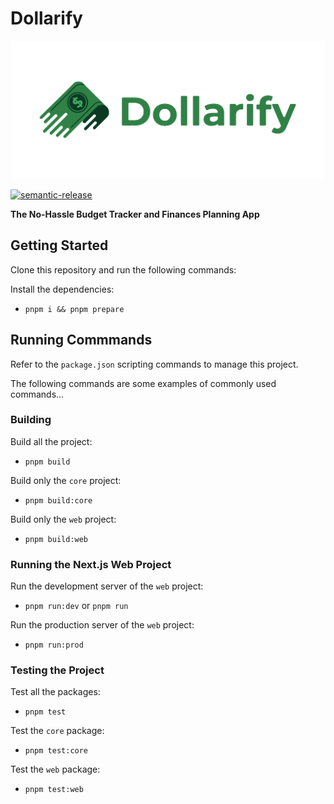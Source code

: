 # Dollarify

![Dollarify logo](./docs/banner.jpg)

[![semantic-release](https://img.shields.io/badge/semantic--release-angular-e10079?logo=semantic-release)](https://github.com/semantic-release/semantic-release)

**The No-Hassle Budget Tracker and Finances Planning App**

## Getting Started

Clone this repository and run the following commands:

Install the dependencies:

- `pnpm i && pnpm prepare`

## Running Commmands

Refer to the `package.json` scripting commands to manage this project.

The following commands are some examples of commonly used commands...

### Building

Build all the project:

- `pnpm build`

Build only the `core` project:

- `pnpm build:core`

Build only the `web` project:

- `pnpm build:web`

### Running the Next.js Web Project

Run the development server of the `web` project:

- `pnpm run:dev` or `pnpm run`

Run the production server of the `web` project:

- `pnpm run:prod`

### Testing the Project

Test all the packages:

- `pnpm test`

Test the `core` package:

- `pnpm test:core`

Test the `web` package:

- `pnpm test:web`
